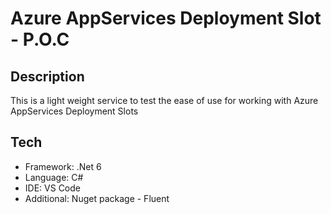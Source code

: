 # Azure AppServices Deployment Slot - P.O.C

## Description
This is a light weight service to test the ease of use for working with
Azure AppServices Deployment Slots

## Tech

- Framework: .Net 6
- Language: C#
- IDE: VS Code
- Additional: Nuget package - Fluent
